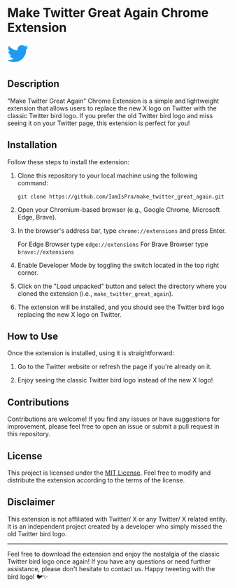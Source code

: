 # Make Twitter Great Again Chrome Extension

![Extension Icon](assets/img/icon-48.png)

## Description

"Make Twitter Great Again" Chrome Extension is a simple and lightweight extension that allows users to replace the new X logo on Twitter with the classic Twitter bird logo. If you prefer the old Twitter bird logo and miss seeing it on your Twitter page, this extension is perfect for you!

## Installation

Follow these steps to install the extension:

1. Clone this repository to your local machine using the following command:
   ```
   git clone https://github.com/IamIsPra/make_twitter_great_again.git
   ```

2. Open your Chromium-based browser (e.g., Google Chrome, Microsoft Edge, Brave).

3. In the browser's address bar, type `chrome://extensions` and press Enter.
   
   For Edge Browser type `edge://extensions`
   For Brave Browser type  `brave://extensions`

4. Enable Developer Mode by toggling the switch located in the top right corner.

5. Click on the "Load unpacked" button and select the directory where you cloned the extension (i.e., `make_twitter_great_again`).

6. The extension will be installed, and you should see the Twitter bird logo replacing the new X logo on Twitter.

## How to Use

Once the extension is installed, using it is straightforward:

1. Go to the Twitter website or refresh the page if you're already on it.

2. Enjoy seeing the classic Twitter bird logo instead of the new X logo!

## Contributions

Contributions are welcome! If you find any issues or have suggestions for improvement, please feel free to open an issue or submit a pull request in this repository.

## License

This project is licensed under the [MIT License](LICENSE.md). Feel free to modify and distribute the extension according to the terms of the license.

## Disclaimer

This extension is not affiliated with Twitter/ X or any Twitter/ X related entity. It is an independent project created by a developer who simply missed the old Twitter bird logo.

---

Feel free to download the extension and enjoy the nostalgia of the classic Twitter bird logo once again! If you have any questions or need further assistance, please don't hesitate to contact us. Happy tweeting with the bird logo! 🐦✨